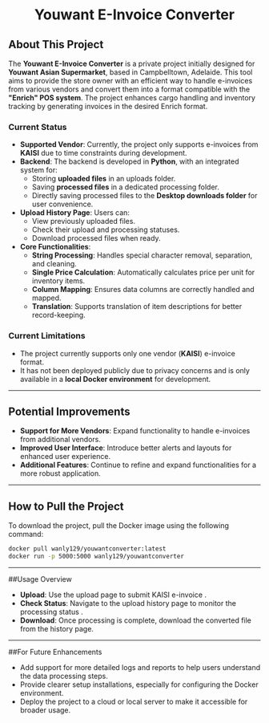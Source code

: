 
<h1 align="center"> Youwant E-Invoice Converter </h1>

## About This Project

The **Youwant E-Invoice Converter** is a private project initially designed for **Youwant Asian Supermarket**, based in Campbelltown, Adelaide. This tool aims to provide the store owner with an efficient way to handle e-invoices from various vendors and convert them into a format compatible with the **"Enrich" POS system**. The project enhances cargo handling and inventory tracking by generating invoices in the desired Enrich format.

### Current Status

- **Supported Vendor**: Currently, the project only supports e-invoices from **KAISI** due to time constraints during development.
- **Backend**: The backend is developed in **Python**, with an integrated system for:
  - Storing **uploaded files** in an uploads folder.
  - Saving **processed files** in a dedicated processing folder.
  - Directly saving processed files to the **Desktop downloads folder** for user convenience.
- **Upload History Page**: Users can:
  - View previously uploaded files.
  - Check their upload and processing statuses.
  - Download processed files when ready.
- **Core Functionalities**:
  - **String Processing**: Handles special character removal, separation, and cleaning.
  - **Single Price Calculation**: Automatically calculates price per unit for inventory items.
  - **Column Mapping**: Ensures data columns are correctly handled and mapped.
  - **Translation**: Supports translation of item descriptions for better record-keeping.

### Current Limitations

- The project currently supports only one vendor (**KAISI**) e-invoice format.
- It has not been deployed publicly due to privacy concerns and is only available in a **local Docker environment** for development.

---

## Potential Improvements

- **Support for More Vendors**: Expand functionality to handle e-invoices from additional vendors.
- **Improved User Interface**: Introduce better alerts and layouts for enhanced user experience.
- **Additional Features**: Continue to refine and expand functionalities for a more robust application.

---

## How to Pull the Project

To download the project, pull the Docker image using the following command:

```bash
docker pull wanly129/youwantconverter:latest
docker run -p 5000:5000 wanly129/youwantconverter
```

---

##Usage Overview 
- **Upload**: Use the upload page to submit KAISI e-invoice .
- **Check Status**: Navigate to the upload history page to monitor the processing status .
- **Download**: Once processing is complete, download the converted file from the history page. 

---

##For Future Enhancements 
- Add support for more detailed logs and reports to help users understand the data processing steps.
- Provide clearer setup installations, especially for configuring the Docker environment.
- Deploy the project to a cloud or local server to make it accessible for broader usage. 

